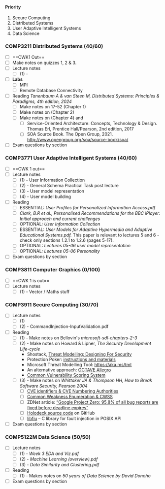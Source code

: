 #### Priority
1. Secure Computing
2. Distributed Systems
3. User Adaptive Intelligent Systems
4. Data Science
### COMP3211 Distributed Systems (40/60)
- [ ] ==CWK1 Out==
- [ ] Make notes on quizzes 1, 2 & 3.
- [ ] Lecture notes 
	- [ ] (1) - 
- [ ] **Labs**
	- [ ] MPI 
	- [ ] Remote Database Connectivity 
- [ ] Reading *Tanenbaum A & van Steen M, Distributed Systems: Principles & Paradigms, 4th edition, 2024*
	- [ ] Make notes on 17-52 (Chapter 1)
	- [ ] Make notes on (Chapter 2)
	- [ ] Make notes on (Chapter 4) and
		- [ ] Service-Oriented Architecture: Concepts, Technology & Design. Thomas Erl, Prentice Hall/Pearson, 2nd edition, 2017
		- [ ] SOA Source Book. The Open Group, 2021. http://www.opengroup.org/soa/source-book/soa/
- [ ] Exam questions by section
### COMP3771 User Adaptive Intelligent Systems (40/60)
- [ ] ==CWK 1 out==
- [ ] Lecture notes 
	- [ ] (1) - User Information Collection
	- [ ] (2) - General Schema Practical Task post lecture
	- [ ] (3) - User model representation
	- [ ] (4) - User model building
- [ ] Reading
	- [ ] ESSENTIAL: *User Profiles for Personalized Information Access.pdf*
	- [ ] *Clark, B.R et al., Personalised Recommendations for the BBC iPlayer: Initial approach and current challenges*
	- [ ] OPTIONAL:  *User Information Collection*
	- [ ] ESSENTIAL: *User Models for Adaptive Hypermedia and Adaptive Educational Systems.pdf.* This paper is relevant to lectures 5 and 6 - check only sections 1.2.1 to 1.2.6 (pages 5-17).
	- [ ] OPTIONAL: *Lectures 05-06 user model representation*
	- [ ] OPTIONAL: *Lectures 05-06 Personality*
- [ ] Exam questions by section
### COMP3811 Computer Graphics (0/100)
- [ ] ==CWK 1 is out==
- [ ] Lecture notes  
	- [ ] (1) - Vector / Maths stuff
### COMP3911 Secure Computing (30/70)
- [ ] Lecture notes
	- [ ] (1) 
	- [ ] (2) - CommandInjection-InputValidation.pdf
- [ ] Reading
	- [ ] (1) - Make notes on Bellovin's *microsoft-sdl-chapters-2-3*
	- [ ] (2) - Make notes on Howard & Lipner, *The Security Development Life-cycle*  
		- Shostack, [Threat Modelling: Designing For Security](https://www.vlebooks.com/vleweb/Product/Index/345515)  
		- Protection Poker: [instructions and materials](https://www.sintef.no/protection-poker)  
		- Microsoft Threat Modelling Tool: https://aka.ms/tmt  
		- An alternative approach: [OCTAVE Allegro](https://resources.sei.cmu.edu/library/asset-view.cfm?assetID=8419)  
		- [Common Vulnerability Scoring System](https://www.first.org/cvss/user-guide)
	- [ ] (3) - Make notes on *Whittaker JA & Thompson HH, How to Break Software Security, Pearson 2004*
		- [ ] [CVE identifiers & CVE Numbering Authorities](https://cve.mitre.org/)
		- [ ] [Common Weakness Enumeration & CWSS](https://cwe.mitre.org/)
		- [ ] ZDNet article: [“Google Project Zero: 95.8% of all bug reports are fixed before deadline expires”](https://www.zdnet.com/article/google-project-zero-95-8-of-all-bug-reports-are-fixed-before-deadline-expires/)
		- [ ] [Holodeck source code](https://github.com/SecurityInnovation/Holodeck) on GitHub
		- [ ] [libfiu](https://blitiri.com.ar/p/libfiu/) – C library for fault injection in POSIX API
- [ ] Exam questions by section
### COMP5122M Data Science (50/50)
- [ ] Lecture notes 
	- [ ] (1) - *Week 3 EDA and Viz.pdf*
	- [ ] (2) - *Machine Learning (overview).pdf*
	- [ ] (3) - *Data Similarity and Clustering.pdf*
- [ ] Reading 
	- [ ] (1) - Makes notes on *50 years of Data Science by David Donoho*
- [ ] Exam questions by section
